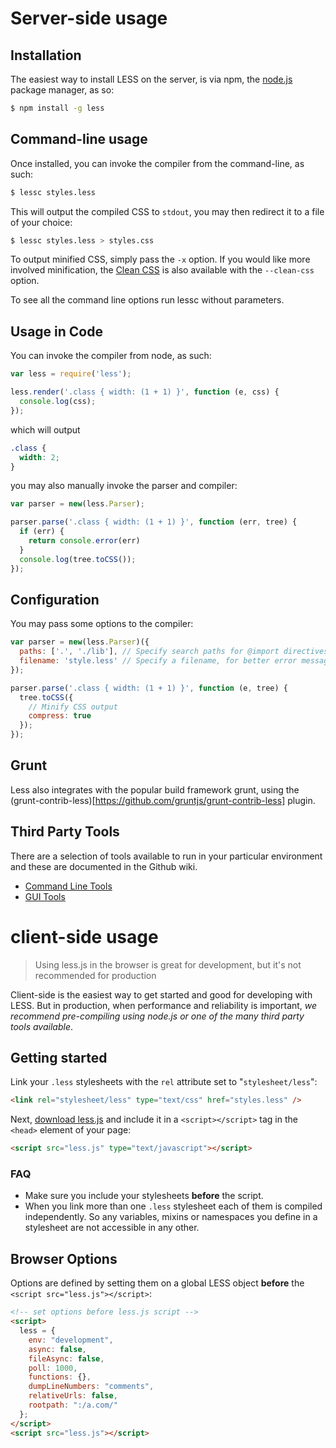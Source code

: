 # Server-side usage

## Installation

The easiest way to install LESS on the server, is via npm, the [node.js](http://nodejs.org/) package manager, as so:

```bash
$ npm install -g less
```

## Command-line usage

Once installed, you can invoke the compiler from the command-line, as such:

```bash
$ lessc styles.less
```

This will output the compiled CSS to `stdout`, you may then redirect it to a file of your choice:

```bash
$ lessc styles.less > styles.css
```

To output minified CSS, simply pass the `-x` option. If you would like more involved minification,
the [Clean CSS](https://github.com/GoalSmashers/clean-css) is also available with
the `--clean-css` option.

To see all the command line options run lessc without parameters.

## Usage in Code

You can invoke the compiler from node, as such:

```js
var less = require('less');

less.render('.class { width: (1 + 1) }', function (e, css) {
  console.log(css);
});
```

which will output

```css
.class {
  width: 2;
}
```

you may also manually invoke the parser and compiler:

```js
var parser = new(less.Parser);

parser.parse('.class { width: (1 + 1) }', function (err, tree) {
  if (err) {
    return console.error(err)
  }
  console.log(tree.toCSS());
});
```

## Configuration

You may pass some options to the compiler:

```js
var parser = new(less.Parser)({
  paths: ['.', './lib'], // Specify search paths for @import directives
  filename: 'style.less' // Specify a filename, for better error messages
});

parser.parse('.class { width: (1 + 1) }', function (e, tree) {
  tree.toCSS({
    // Minify CSS output
    compress: true
  });
});
```

## Grunt

Less also integrates with the popular build framework grunt, using the (grunt-contrib-less)[https://github.com/gruntjs/grunt-contrib-less] plugin.

## Third Party Tools

There are a selection of tools available to run in your particular environment and these are documented in the Github wiki.

* [Command Line Tools](https://github.com/cloudhead/less.js/wiki/Command-Line-use-of-LESS)
* [GUI Tools](https://github.com/cloudhead/less.js/wiki/GUI-compilers-that-use-LESS.js)

# client-side usage

> Using less.js in the browser is great for development, but it's not recommended for production

Client-side is the easiest way to get started and good for developing with LESS. But in production, when performance and reliability is important, _we recommend pre-compiling using node.js or one of the many third party tools available_.

## Getting started

Link your `.less` stylesheets with the `rel` attribute set to "`stylesheet/less`":

```html
<link rel="stylesheet/less" type="text/css" href="styles.less" />
```

Next, [download less.js](https://github.com/less/less.js/archive/master.zip) and include it in a `<script></script>` tag in the `<head>` element of your page:

```html
<script src="less.js" type="text/javascript"></script>
```

### FAQ

* Make sure you include your stylesheets **before** the script.
* When you link more than one `.less` stylesheet each of them is compiled independently. So any variables, mixins or namespaces you define in a stylesheet are not accessible in any other.

## Browser Options

Options are defined by setting them on a global LESS object **before** the `<script src="less.js"></script>`:

``` html
<!-- set options before less.js script -->
<script>
  less = {
    env: "development",
    async: false,
    fileAsync: false,
    poll: 1000,
    functions: {},
    dumpLineNumbers: "comments",
    relativeUrls: false,
    rootpath: ":/a.com/"
  };
</script>
<script src="less.js"></script>
```